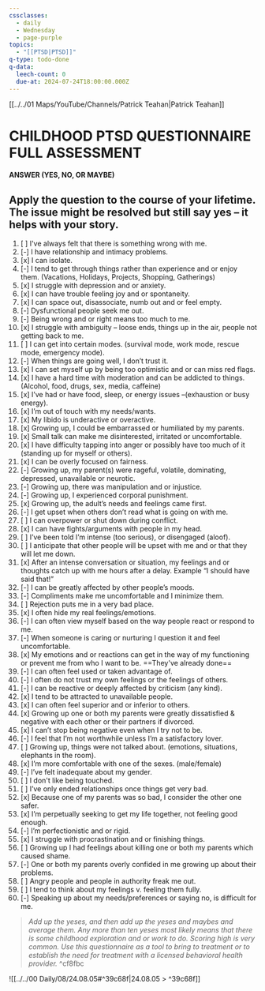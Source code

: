 ```yaml
---
cssclasses:
  - daily
  - Wednesday
  - page-purple
topics:
  - "[[PTSD|PTSD]]"
q-type: todo-done
q-data:
  leech-count: 0
  due-at: 2024-07-24T18:00:00.000Z
---
```

[[../../01 Maps/YouTube/Channels/Patrick Teahan|Patrick Teahan]]
# CHILDHOOD PTSD QUESTIONNAIRE FULL ASSESSMENT 
#### ANSWER (YES, NO, OR MAYBE) 
## Apply the question to the course of your lifetime. The issue might be resolved but still say yes – it helps with your story. 
1. [ ] I've always felt that there is something wrong with me.
2. [-] I have relationship and intimacy problems.
3. [x] I can isolate.
4. [-] I tend to get through things rather than experience and or enjoy them. (Vacations, Holidays, Projects, Shopping, Gatherings)
5. [x] I struggle with depression and or anxiety.
6. [x] I can have trouble feeling joy and or spontaneity.
7. [x] I can space out, disassociate, numb out and or feel empty.
8. [-] Dysfunctional people seek me out.
9. [-] Being wrong and or right means too much to me.
10. [x] I struggle with ambiguity – loose ends, things up in the air, people not getting back to me.
11. [ ] I can get into certain modes. (survival mode, work mode, rescue mode, emergency mode).
12. [-] When things are going well, I don’t trust it.
13. [x] I can set myself up by being too optimistic and or can miss red flags.
14. [x] I have a hard time with moderation and can be addicted to things. (Alcohol, food, drugs, sex, media, caffeine)
15. [x] I’ve had or have food, sleep, or energy issues –(exhaustion or busy energy).
16. [x] I’m out of touch with my needs/wants.
17. [x] My libido is underactive or overactive.
18. [x] Growing up, I could be embarrassed or humiliated by my parents.
19. [x] Small talk can make me disinterested, irritated or uncomfortable.
20. [x] I have difficulty tapping into anger or possibly have too much of it (standing up for myself or others).
21. [x] I can be overly focused on fairness.
22. [-] Growing up, my parent(s) were rageful, volatile, dominating, depressed, unavailable or neurotic.
23. [-] Growing up, there was manipulation and or injustice.
24. [-] Growing up, I experienced corporal punishment.
25. [x] Growing up, the adult’s needs and feelings came first.
26. [-] I get upset when others don’t read what is going on with me.
27. [ ] I can overpower or shut down during conflict.  
28. [x] I can have fights/arguments with people in my head.
29. [ ] I’ve been told I’m intense (too serious), or disengaged (aloof).  
30. [ ] I anticipate that other people will be upset with me and or that they will let me down.  
31. [x] After an intense conversation or situation, my feelings and or thoughts catch up with me hours after a delay. Example “I should have said that!”
32. [-] I can be greatly affected by other people’s moods.
33. [-] Compliments make me uncomfortable and I minimize them.
34. [ ] Rejection puts me in a very bad place.  
35. [x] I often hide my real feelings/emotions.
36. [-] I can often view myself based on the way people react or respond to me.
37. [-] When someone is caring or nurturing I question it and feel uncomfortable.
38. [x] My emotions and or reactions can get in the way of my functioning or prevent me from who I want to be. ==They've already done==
39. [-] I can often feel used or taken advantage of.
40. [-] I often do not trust my own feelings or the feelings of others.
41. [-] I can be reactive or deeply affected by criticism (any kind).
42. [x] I tend to be attracted to unavailable people.
43. [x] I can often feel superior and or inferior to others.
44. [x] Growing up one or both my parents were greatly dissatisfied & negative with each other or their partners if divorced.
45. [x] I can’t stop being negative even when I try not to be.
46. [-] I feel that I’m not worthwhile unless I’m a satisfactory lover.
47. [ ] Growing up, things were not talked about. (emotions, situations, elephants in the room).  
48. [x] I’m more comfortable with one of the sexes. (male/female)
49. [-] I’ve felt inadequate about my gender.
50. [ ] I don't like being touched. 
51. [ ] I’ve only ended relationships once things get very bad. 
52. [x] Because one of my parents was so bad, I consider the other one safer.
53. [x] I’m perpetually seeking to get my life together, not feeling good enough.
54. [-] I’m perfectionistic and or rigid.
55. [x] I struggle with procrastination and or finishing things.
56. [ ] Growing up I had feelings about killing one or both my parents which caused shame.
57. [-] One or both my parents overly confided in me growing up about their problems.
58. [ ] Angry people and people in authority freak me out. 
59. [ ] I tend to think about my feelings v. feeling them fully. 
60. [-] Speaking up about my needs/preferences or saying no, is difficult for me.

> *Add up the yeses, and then add up the yeses and maybes and average them.*
*Any more than ten yeses most likely means that there is some childhood exploration and or work to do. Scoring high is very common.*
*Use this questionnaire as a tool to bring to treatment or to establish the need for treatment with a licensed behavioral health provider.*
^cf8fbc

![[../../00 Daily/08/24.08.05#^39c68f|24.08.05 > ^39c68f]]
